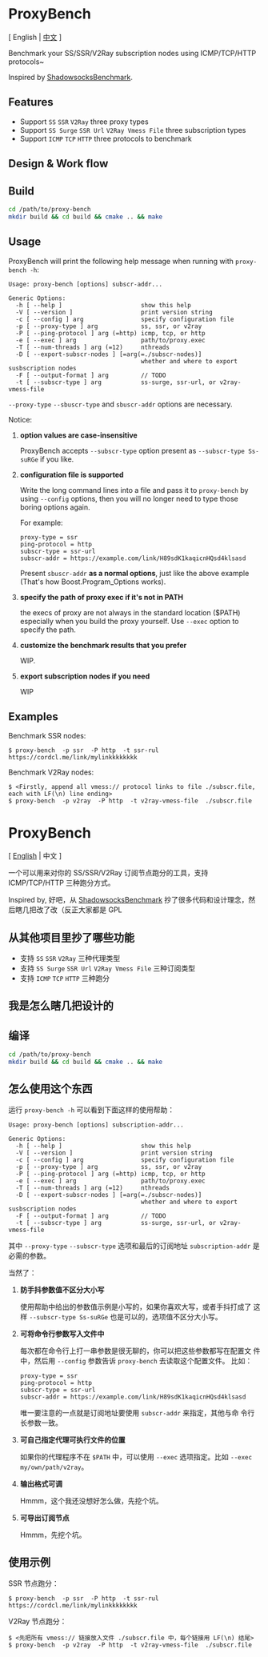 # ProxyBench

[ English | [中文](https://github.com/rtdarwin/ProxyBench#proxybench-1) ]

Benchmark your SS/SSR/V2Ray subscription nodes using ICMP/TCP/HTTP
protocols~

Inspired by
[ShadowsocksBenchmark](https://github.com/Kr328/ShadowsocksBenchmark).

## Features

- Support `SS` `SSR` `V2Ray` three proxy types
- Support `SS Surge` `SSR Url` `V2Ray Vmess File` three subscription types
- Support `ICMP` `TCP` `HTTP` three protocols to benchmark

## Design & Work flow

## Build

```bash
cd /path/to/proxy-bench
mkdir build && cd build && cmake .. && make
```

## Usage

ProxyBench will print the following help message when running with
`proxy-bench -h`:

```
Usage: proxy-bench [options] subscr-addr...

Generic Options:
  -h [ --help ]                      show this help
  -V [ --version ]                   print version string
  -c [ --config ] arg                specify configuration file
  -p [ --proxy-type ] arg            ss, ssr, or v2ray
  -P [ --ping-protocol ] arg (=http) icmp, tcp, or http
  -e [ --exec ] arg                  path/to/proxy.exec
  -T [ --num-threads ] arg (=12)     nthreads
  -D [ --export-subscr-nodes ] [=arg(=./subscr-nodes)]
                                     whether and where to export susbscription nodes
  -F [ --output-format ] arg         // TODO
  -t [ --subscr-type ] arg           ss-surge, ssr-url, or v2ray-vmess-file
```

`--proxy-type` `--sbuscr-type` and `sbuscr-addr` options are necessary.

Notice:

1. **option values are case-insensitive**

    ProxyBench accepts `--subscr-type` option present as
    `--subscr-type Ss-suRGe` if you like.

1. **configuration file is supported**

    Write the long command lines into a file and pass it to
    `proxy-bench` by using `--config` options, then you will no longer
    need to type those boring options again.

    For example:

    ```
    proxy-type = ssr
    ping-protocol = http
    subscr-type = ssr-url
    subscr-addr = https://example.com/link/H89sdK1kaqicnHQsd4klsasd
    ```

    Present `sbuscr-addr` **as a normal options**, just like the above
    example (That's how Boost.Program_Options works).
    
1. **specify the path of proxy exec if it's not in PATH**

    the execs of proxy are not always in the standard location ($PATH)
    especially when you build the proxy yourself. Use `--exec` option
    to specify the path.

1. **customize the benchmark results that you prefer**

    WIP.

1. **export subscription nodes if you need**

    WIP

## Examples

Benchmark SSR nodes:

```
$ proxy-bench  -p ssr  -P http  -t ssr-rul  https://cordcl.me/link/mylinkkkkkkkk
```

Benchmark V2Ray nodes:

```
$ <Firstly, append all vmess:// protocol links to file ./subscr.file, each with LF(\n) line ending>
$ proxy-bench  -p v2ray  -P http  -t v2ray-vmess-file  ./subscr.file
```

# ProxyBench

[ [English](https://github.com/rtdarwin/ProxyBench#proxybench) | 中文 ]

一个可以用来对你的 SS/SSR/V2Ray 订阅节点跑分的工具，支持 ICMP/TCP/HTTP 三种跑分方式。

Inspired by, 好吧，从
[ShadowsocksBenchmark](https://github.com/Kr328/ShadowsocksBenchmark)
抄了很多代码和设计理念，然后瞎几把改了改（反正大家都是 GPL

## 从其他项目里抄了哪些功能

- 支持 `SS` `SSR` `V2Ray` 三种代理类型
- 支持 `SS Surge` `SSR Url` `V2Ray Vmess File` 三种订阅类型
- 支持 `ICMP` `TCP` `HTTP` 三种跑分

## 我是怎么瞎几把设计的

## 编译

```bash
cd /path/to/proxy-bench
mkdir build && cd build && cmake .. && make
```

## 怎么使用这个东西

运行 `proxy-bench -h` 可以看到下面这样的使用帮助：

```
Usage: proxy-bench [options] subscription-addr...

Generic Options:
  -h [ --help ]                      show this help
  -V [ --version ]                   print version string
  -c [ --config ] arg                specify configuration file
  -p [ --proxy-type ] arg            ss, ssr, or v2ray
  -P [ --ping-protocol ] arg (=http) icmp, tcp, or http
  -e [ --exec ] arg                  path/to/proxy.exec
  -T [ --num-threads ] arg (=12)     nthreads
  -D [ --export-subscr-nodes ] [=arg(=./subscr-nodes)]
                                     whether and where to export susbscription nodes
  -F [ --output-format ] arg         // TODO
  -t [ --subscr-type ] arg           ss-surge, ssr-url, or v2ray-vmess-file
```

其中 `--proxy-type` `--subscr-type` 选项和最后的订阅地址
`subscription-addr` 是必需的参数。

当然了：

1. **防手抖参数值不区分大小写**

    使用帮助中给出的参数值示例是小写的，如果你喜欢大写，或者手抖打成了
    这样 `--subscr-type Ss-suRGe` 也是可以的，选项值不区分大小写。

1. **可将命令行参数写入文件中**

    每次都在命令行上打一串参数是很无聊的，你可以把这些参数都写在配置文
    件中，然后用 `--config` 参数告诉 `proxy-bench` 去读取这个配置文件。
    比如：

    ```
    proxy-type = ssr
    ping-protocol = http
    subscr-type = ssr-url
    subscr-addr = https://example.com/link/H89sdK1kaqicnHQsd4klsasd
    ```

    唯一要注意的一点就是订阅地址要使用 `subscr-addr` 来指定，其他与命
    令行长参数一致。

1. **可自己指定代理可执行文件的位置**

    如果你的代理程序不在 `$PATH` 中，可以使用 `--exec` 选项指定。比如
    `--exec my/own/path/v2ray`。

1. **输出格式可调** 

    Hmmm，这个我还没想好怎么做，先挖个坑。

1. **可导出订阅节点**

    Hmmm，先挖个坑。

## 使用示例

SSR 节点跑分：

```
$ proxy-bench  -p ssr  -P http  -t ssr-rul  https://cordcl.me/link/mylinkkkkkkkk
```

V2Ray 节点跑分：

```
$ <先把所有 vmess:// 链接放入文件 ./subscr.file 中，每个链接用 LF(\n) 结尾>
$ proxy-bench  -p v2ray  -P http  -t v2ray-vmess-file  ./subscr.file
```
